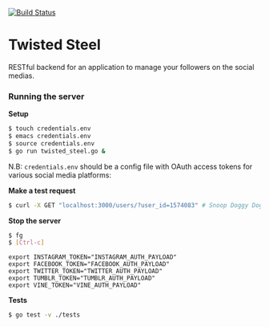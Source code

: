 [![Build Status](https://travis-ci.org/philangist/golang-twisted-steel.svg)](https://travis-ci.org/philangist/golang-twisted-steel)


Twisted Steel
==
RESTful backend for an application to manage your followers on the social medias.


### Running the server

__Setup__
```bash
$ touch credentials.env
$ emacs credentials.env
$ source credentials.env
$ go run twisted_steel.go &
```
N.B: `credentials.env` should be a config file with OAuth access tokens for various social media platforms:

__Make a test request__

```bash
$ curl -X GET "localhost:3000/users/?user_id=1574083" # Snoop Doggy Dogg
```

__Stop the server__
```bash
$ fg
$ [Ctrl-c]
```

```
export INSTAGRAM_TOKEN="INSTAGRAM_AUTH_PAYLOAD"
export FACEBOOK_TOKEN="FACEBOOK_AUTH_PAYLOAD"
export TWITTER_TOKEN="TWITTER_AUTH_PAYLOAD"
export TUMBLR_TOKEN="TUMBLR_AUTH_PAYLOAD"
export VINE_TOKEN="VINE_AUTH_PAYLOAD"
```

__Tests__
```bash
$ go test -v ./tests
```
